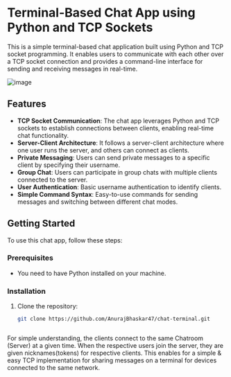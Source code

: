 # Terminal-Based Chat App using Python and TCP Sockets

This is a simple terminal-based chat application built using Python and TCP socket programming. It enables users to communicate with each other over a TCP socket connection and provides a command-line interface for sending and receiving messages in real-time.

![image](https://github.com/AnurajBhaskar47/chat-terminal/assets/97795939/59827f56-f9cb-4830-8a81-abfd0eb071f1)

## Features

- **TCP Socket Communication**: The chat app leverages Python and TCP sockets to establish connections between clients, enabling real-time chat functionality.
- **Server-Client Architecture**: It follows a server-client architecture where one user runs the server, and others can connect as clients.
- **Private Messaging**: Users can send private messages to a specific client by specifying their username.
- **Group Chat**: Users can participate in group chats with multiple clients connected to the server.
- **User Authentication**: Basic username authentication to identify clients.
- **Simple Command Syntax**: Easy-to-use commands for sending messages and switching between different chat modes.

## Getting Started

To use this chat app, follow these steps:

### Prerequisites

- You need to have Python installed on your machine.

### Installation

1. Clone the repository:

   ```bash
   git clone https://github.com/AnurajBhaskar47/chat-terminal.git



For simple understanding, the clients connect to the same Chatroom (Server) at a given time. When the respective users join the server, they are given nicknames(tokens) for respective clients. This enables for a simple & easy TCP implementation for sharing messages on a terminal for devices connected to the same network.
